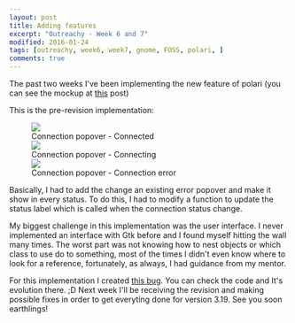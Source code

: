 ```yaml
---
layout: post
title: Adding features
excerpt: "Outreachy - Week 6 and 7"
modified: 2016-01-24
tags: [outreachy, week6, week7, gnome, FOSS, polari, ]
comments: true
---
```


<p>
The past two weeks I've been implementing the new feature of polari (you can see the mockup at <a href="http://belinhacbr.github.io/fresh-designs/">this</a> post)  
</p>

<p>
This is the pre-revision implementation:
</p>
<figure>
	<a href="http://i.imgur.com/PNlqYwA" title="Connected"><img src="http://i.imgur.com/PNlqYwA"></a>
	<figcaption>Connection popover - Connected</figcaption>
	<a href="http://i.imgur.com/xdfL71k" title="Connecting"><img src="http://i.imgur.com/xdfL71k"></a>
	<figcaption>Connection popover - Connecting</figcaption>
	<a href="http://i.imgur.com/UF2RzBY" title="Connection error"><img src="http://i.imgur.com/UF2RzBY"></a>
	<figcaption>Connection popover - Connection error</figcaption>
</figure>
<p>
Basically, I had to add the change an existing error popover and make it show in every status. To do this, I had to modify a function to update the status label which is called when the connection status change. 
</p>
<p>
My biggest challenge in this implementation was the user interface. I never implemented an interface with Gtk before and I found myself hitting the wall many times. 
The worst part was not knowing how to nest objects or which class to use do to something, most of the times I didn't even know where to look for a reference, fortunately, as always, I had guidance from my mentor. 
</p>
<p>
For this implementation I created <a href="https://bugzilla.gnome.org/show_bug.cgi?id=709984">this bug</a>. You can check the code and It's evolution there. ;D
Next week I'll be receiving the revision and making possible fixes in order to get everyting done for version 3.19. See you soon earthlings!
</p>
